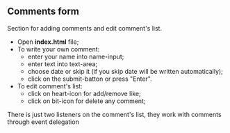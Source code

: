 ## Comments form

Section for adding comments and edit comment's list.

- Open **index.html** file;
- To write your own comment:
  - enter your name into name-input;
  - enter text into text-area;
  - choose date or skip it (if you skip date will be written automatically);
  - click on the submit-batton or press "Enter".
- To edit comment's list:
  - click on heart-icon for add/remove like;
  - click on bit-icon for delete any comment;

There is just two listeners on the comment's list, they work with comments through event delegation
